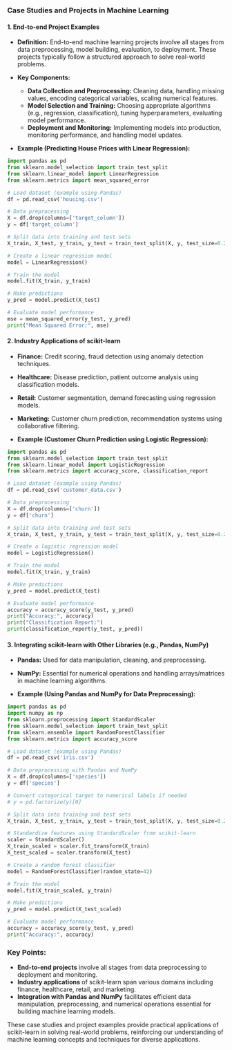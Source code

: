 ### Case Studies and Projects in Machine Learning

#### 1. **End-to-end Project Examples**

- **Definition:** End-to-end machine learning projects involve all stages from data preprocessing, model building, evaluation, to deployment. These projects typically follow a structured approach to solve real-world problems.

- **Key Components:**
  - **Data Collection and Preprocessing:** Cleaning data, handling missing values, encoding categorical variables, scaling numerical features.
  - **Model Selection and Training:** Choosing appropriate algorithms (e.g., regression, classification), tuning hyperparameters, evaluating model performance.
  - **Deployment and Monitoring:** Implementing models into production, monitoring performance, and handling model updates.

- **Example (Predicting House Prices with Linear Regression):**
```python
import pandas as pd
from sklearn.model_selection import train_test_split
from sklearn.linear_model import LinearRegression
from sklearn.metrics import mean_squared_error

# Load dataset (example using Pandas)
df = pd.read_csv('housing.csv')

# Data preprocessing
X = df.drop(columns=['target_column'])
y = df['target_column']

# Split data into training and test sets
X_train, X_test, y_train, y_test = train_test_split(X, y, test_size=0.2, random_state=42)

# Create a linear regression model
model = LinearRegression()

# Train the model
model.fit(X_train, y_train)

# Make predictions
y_pred = model.predict(X_test)

# Evaluate model performance
mse = mean_squared_error(y_test, y_pred)
print("Mean Squared Error:", mse)
```

#### 2. **Industry Applications of scikit-learn**

- **Finance:** Credit scoring, fraud detection using anomaly detection techniques.
- **Healthcare:** Disease prediction, patient outcome analysis using classification models.
- **Retail:** Customer segmentation, demand forecasting using regression models.
- **Marketing:** Customer churn prediction, recommendation systems using collaborative filtering.

- **Example (Customer Churn Prediction using Logistic Regression):**
```python
import pandas as pd
from sklearn.model_selection import train_test_split
from sklearn.linear_model import LogisticRegression
from sklearn.metrics import accuracy_score, classification_report

# Load dataset (example using Pandas)
df = pd.read_csv('customer_data.csv')

# Data preprocessing
X = df.drop(columns=['churn'])
y = df['churn']

# Split data into training and test sets
X_train, X_test, y_train, y_test = train_test_split(X, y, test_size=0.2, random_state=42)

# Create a logistic regression model
model = LogisticRegression()

# Train the model
model.fit(X_train, y_train)

# Make predictions
y_pred = model.predict(X_test)

# Evaluate model performance
accuracy = accuracy_score(y_test, y_pred)
print("Accuracy:", accuracy)
print("Classification Report:")
print(classification_report(y_test, y_pred))
```

#### 3. **Integrating scikit-learn with Other Libraries (e.g., Pandas, NumPy)**

- **Pandas:** Used for data manipulation, cleaning, and preprocessing.
- **NumPy:** Essential for numerical operations and handling arrays/matrices in machine learning algorithms.

- **Example (Using Pandas and NumPy for Data Preprocessing):**
```python
import pandas as pd
import numpy as np
from sklearn.preprocessing import StandardScaler
from sklearn.model_selection import train_test_split
from sklearn.ensemble import RandomForestClassifier
from sklearn.metrics import accuracy_score

# Load dataset (example using Pandas)
df = pd.read_csv('iris.csv')

# Data preprocessing with Pandas and NumPy
X = df.drop(columns=['species'])
y = df['species']

# Convert categorical target to numerical labels if needed
# y = pd.factorize(y)[0]

# Split data into training and test sets
X_train, X_test, y_train, y_test = train_test_split(X, y, test_size=0.2, random_state=42)

# Standardize features using StandardScaler from scikit-learn
scaler = StandardScaler()
X_train_scaled = scaler.fit_transform(X_train)
X_test_scaled = scaler.transform(X_test)

# Create a random forest classifier
model = RandomForestClassifier(random_state=42)

# Train the model
model.fit(X_train_scaled, y_train)

# Make predictions
y_pred = model.predict(X_test_scaled)

# Evaluate model performance
accuracy = accuracy_score(y_test, y_pred)
print("Accuracy:", accuracy)
```

### Key Points:
- **End-to-end projects** involve all stages from data preprocessing to deployment and monitoring.
- **Industry applications** of scikit-learn span various domains including finance, healthcare, retail, and marketing.
- **Integration with Pandas and NumPy** facilitates efficient data manipulation, preprocessing, and numerical operations essential for building machine learning models.

These case studies and project examples provide practical applications of scikit-learn in solving real-world problems, reinforcing our understanding of machine learning concepts and techniques for diverse applications.
